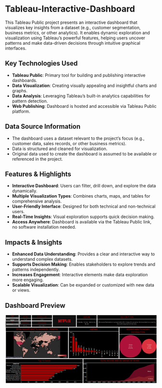 # Tableau-Interactive-Dashboard

This Tableau Public project presents an interactive dashboard that visualizes key insights from a dataset (e.g., customer segmentation, business metrics, or other analytics). It enables dynamic exploration and visualization using Tableau’s powerful features, helping users uncover patterns and make data-driven decisions through intuitive graphical interfaces.

## Key Technologies Used

- **Tableau Public**: Primary tool for building and publishing interactive dashboards.
- **Data Visualization**: Creating visually appealing and insightful charts and graphs.
- **Data Analysis**: Leveraging Tableau’s built-in analytics capabilities for pattern detection.
- **Web Publishing**: Dashboard is hosted and accessible via Tableau Public platform.

## Data Source Information

- The dashboard uses a dataset relevant to the project’s focus (e.g., customer data, sales records, or other business metrics).
- Data is structured and cleaned for visualization.
- Original data used to create the dashboard is assumed to be available or referenced in the project.

## Features & Highlights

- **Interactive Dashboard**: Users can filter, drill down, and explore the data dynamically.
- **Multiple Visualization Types**: Combines charts, maps, and tables for comprehensive analysis.
- **User-Friendly Interface**: Designed for both technical and non-technical users.
- **Real-Time Insights**: Visual exploration supports quick decision making.
- **Access Anywhere**: Dashboard is available via the Tableau Public link, no software installation needed.

## Impacts & Insights

- **Enhanced Data Understanding**: Provides a clear and interactive way to understand complex datasets.
- **Supports Decision Making**: Enables stakeholders to explore trends and patterns independently.
- **Increases Engagement**: Interactive elements make data exploration more engaging.
- **Scalable Visualization**: Can be expanded or customized with new data or views.

## Dashboard Preview

![Tableau-Interactive-Dashboard](https://github.com/sahil-sharma-19/Tableau-Interactive-Dashboard/blob/main/Snapshot%20of%20the%20Dashboard.png)

